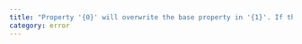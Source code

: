 ```yaml
---
title: "Property '{0}' will overwrite the base property in '{1}'. If this is intentional, add an initializer. Otherwise, add a 'declare' modifier or remove the redundant declaration."
category: error
---
```

